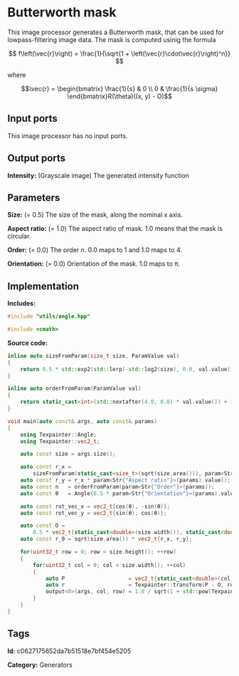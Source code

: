 # Butterworth mask

This image processor generates a Butterworth mask, that can be used for lowpass-filtering image data. The mask is computed usinig the formula

$$ f\left(\vec{r}\right) = \frac{1}{\sqrt{1 + \left(\vec{r}\cdot\vec{r}\right)^n}} $$

where

$$\vec{r} = \begin{bmatrix} \frac{1}{s} & 0 \\ 0 & \frac{1}{s \sigma} \end{bmatrix}R(\theta)((x, y) - O)$$

## Input ports

This image processor has no input ports.

## Output ports

__Intensity:__ (Grayscale image) The generated intensity function

## Parameters

__Size:__ (= 0.5) The size of the mask, along the nominal x axis.

__Aspect ratio:__ (= 1.0) The aspect ratio of mask. 1.0 means that the mask is circular.

__Order:__ (= 0.0) The order $n$. 0.0 maps to 1 and 1.0 maps to 4.

__Orientation:__ (= 0.0) Orientation of the mask. 1.0 maps to π.

## Implementation

__Includes:__

```c++
#include "utils/angle.hpp"

#include <cmath>
```

__Source code:__

```c++
inline auto sizeFromParam(size_t size, ParamValue val)
{
	return 0.5 * std::exp2(std::lerp(-std::log2(size), 0.0, val.value()));
}

inline auto orderFromParam(ParamValue val)
{
	return static_cast<int>(std::nextafter(4.0, 0.0) * val.value()) + 1;
}

void main(auto const& args, auto const& params)
{
	using Texpainter::Angle;
	using Texpainter::vec2_t;

	auto const size = args.size();

	auto const r_x =
	    sizeFromParam(static_cast<size_t>(sqrt(size.area())), param<Str{"Size"}>(params));
	auto const r_y = r_x * param<Str{"Aspect ratio"}>(params).value();
	auto const n   = orderFromParam(param<Str{"Order"}>(params));
	auto const θ   = Angle{0.5 * param<Str{"Orientation"}>(params).value(), Angle::Turns{}};

	auto const rot_vec_x = vec2_t{cos(θ), -sin(θ)};
	auto const rot_vec_y = vec2_t{sin(θ), cos(θ)};

	auto const O =
	    0.5 * vec2_t{static_cast<double>(size.width()), static_cast<double>(size.height())};
	auto const r_0 = sqrt(size.area()) * vec2_t{r_x, r_y};

	for(uint32_t row = 0; row < size.height(); ++row)
	{
		for(uint32_t col = 0; col < size.width(); ++col)
		{
			auto P                    = vec2_t{static_cast<double>(col), static_cast<double>(row)};
			auto r                    = Texpainter::transform(P - O, rot_vec_x, rot_vec_y) / r_0;
			output<0>(args, col, row) = 1.0 / sqrt(1 + std::pow(Texpainter::dot(r, r), n));
		}
	}
}
```

## Tags

__Id:__ c0627175652da7b51518e7bf454e5205

__Category:__ Generators